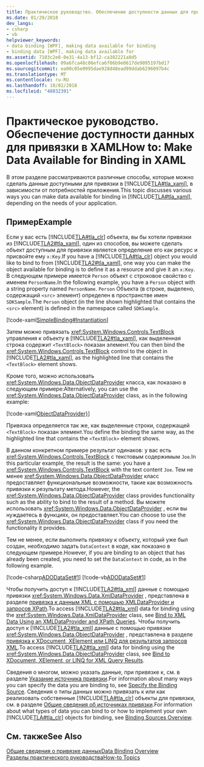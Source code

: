```yaml
---
title: Практическое руководство. Обеспечение доступности данных для привязки в XAML
ms.date: 01/29/2018
dev_langs:
- csharp
- vb
helpviewer_keywords:
- data binding [WPF], making data available for binding
- binding data [WPF], making data available for
ms.assetid: 7103c2e8-0e31-4a13-bf12-ca382221a8d5
ms.openlocfilehash: 09a6fca48c06efca6f06b9e0617de9095197bd17
ms.sourcegitcommit: ea00c05e0995dae928d48ead99ddab6296097b4c
ms.translationtype: MT
ms.contentlocale: ru-RU
ms.lasthandoff: 10/02/2018
ms.locfileid: "48032391"
---
```

# <a name="how-to-make-data-available-for-binding-in-xaml"></a><span data-ttu-id="d5d4e-102">Практическое руководство. Обеспечение доступности данных для привязки в XAML</span><span class="sxs-lookup"><span data-stu-id="d5d4e-102">How to: Make Data Available for Binding in XAML</span></span>
<span data-ttu-id="d5d4e-103">В этом разделе рассматриваются различные способы, которые можно сделать данные доступными для привязки в [!INCLUDE[TLA#tla_xaml](../../../../includes/tlasharptla-xaml-md.md)], в зависимости от потребностей приложения.</span><span class="sxs-lookup"><span data-stu-id="d5d4e-103">This topic discusses various ways you can make data available for binding in [!INCLUDE[TLA#tla_xaml](../../../../includes/tlasharptla-xaml-md.md)], depending on the needs of your application.</span></span>  
  
## <a name="example"></a><span data-ttu-id="d5d4e-104">Пример</span><span class="sxs-lookup"><span data-stu-id="d5d4e-104">Example</span></span>  
 <span data-ttu-id="d5d4e-105">Если у вас есть [!INCLUDE[TLA#tla_clr](../../../../includes/tlasharptla-clr-md.md)] объекта, вы бы хотели привязки из [!INCLUDE[TLA2#tla_xaml](../../../../includes/tla2sharptla-xaml-md.md)], один из способов, вы можете сделать объект доступным для привязки является определение его как ресурс и присвойте ему `x:Key`.</span><span class="sxs-lookup"><span data-stu-id="d5d4e-105">If you have a [!INCLUDE[TLA#tla_clr](../../../../includes/tlasharptla-clr-md.md)] object you would like to bind to from [!INCLUDE[TLA2#tla_xaml](../../../../includes/tla2sharptla-xaml-md.md)], one way you can make the object available for binding is to define it as a resource and give it an `x:Key`.</span></span> <span data-ttu-id="d5d4e-106">В следующем примере имеется `Person` объект с строковое свойство с именем `PersonName`.</span><span class="sxs-lookup"><span data-stu-id="d5d4e-106">In the following example, you have a `Person` object with a string property named `PersonName`.</span></span> <span data-ttu-id="d5d4e-107">`Person` Объекта (в строке, выделено, содержащий `<src>` элемент) определен в пространстве имен `SDKSample`.</span><span class="sxs-lookup"><span data-stu-id="d5d4e-107">The `Person` object (in the line shown highlighted that contains the `<src>` element) is defined in the namespace called `SDKSample`.</span></span>  
  
 [!code-xaml[SimpleBinding#Instantiation](../../../../samples/snippets/csharp/VS_Snippets_Wpf/SimpleBinding/CSharp/Page1.xaml?highlight=9,37)]  
  
 <span data-ttu-id="d5d4e-108">Затем можно привязать <xref:System.Windows.Controls.TextBlock> управления к объекту в [!INCLUDE[TLA2#tla_xaml](../../../../includes/tla2sharptla-xaml-md.md)], как выделенная строка содержит `<TextBlock>` показан элемент.</span><span class="sxs-lookup"><span data-stu-id="d5d4e-108">You can then bind the <xref:System.Windows.Controls.TextBlock> control to the object in [!INCLUDE[TLA2#tla_xaml](../../../../includes/tla2sharptla-xaml-md.md)], as the highlighted line that contains the `<TextBlock>` element shows.</span></span> 
  
 <span data-ttu-id="d5d4e-109">Кроме того, можно использовать <xref:System.Windows.Data.ObjectDataProvider> класса, как показано в следующем примере:</span><span class="sxs-lookup"><span data-stu-id="d5d4e-109">Alternatively, you can use the <xref:System.Windows.Data.ObjectDataProvider> class, as in the following example:</span></span>  
  
 [!code-xaml[ObjectDataProvider}](../../../../samples/snippets/visualbasic/VS_Snippets_Wpf/SimpleBinding/VisualBasic/Page1.xaml?highlight=10-14,42)]  
  
 <span data-ttu-id="d5d4e-110">Привязка определяется так же, как выделенные строки, содержащей `<TextBlock>` показан элемент.</span><span class="sxs-lookup"><span data-stu-id="d5d4e-110">You define the binding the same way, as the highlighted line that contains the `<TextBlock>` element shows.</span></span>  
  
 <span data-ttu-id="d5d4e-111">В данном конкретном примере результат одинаков: у вас есть <xref:System.Windows.Controls.TextBlock> с текстовым содержимым `Joe`.</span><span class="sxs-lookup"><span data-stu-id="d5d4e-111">In this particular example, the result is the same: you have a <xref:System.Windows.Controls.TextBlock> with the text content `Joe`.</span></span> <span data-ttu-id="d5d4e-112">Тем не менее <xref:System.Windows.Data.ObjectDataProvider> класс предоставляет функциональные возможности, такие как возможность привязки к результату метода.</span><span class="sxs-lookup"><span data-stu-id="d5d4e-112">However, the <xref:System.Windows.Data.ObjectDataProvider> class provides functionality such as the ability to bind to the result of a method.</span></span> <span data-ttu-id="d5d4e-113">Вы можете использовать <xref:System.Windows.Data.ObjectDataProvider> , если вы нуждаетесь в функциях, он предоставляет.</span><span class="sxs-lookup"><span data-stu-id="d5d4e-113">You can choose to use the <xref:System.Windows.Data.ObjectDataProvider> class if you need the functionality it provides.</span></span>  
  
 <span data-ttu-id="d5d4e-114">Тем не менее, если выполнить привязку к объекту, который уже был создан, необходимо задать `DataContext` в коде, как показано в следующем примере.</span><span class="sxs-lookup"><span data-stu-id="d5d4e-114">However, if you are binding to an object that has already been created, you need to set the `DataContext` in code, as in the following example.</span></span>  
  
 [!code-csharp[ADODataSet#1](../../../../samples/snippets/csharp/VS_Snippets_Wpf/ADODataSet/CSharp/Window1.xaml.cs#1)]
 [!code-vb[ADODataSet#1](../../../../samples/snippets/visualbasic/VS_Snippets_Wpf/ADODataSet/VisualBasic/Window1.xaml.vb#1)]  
  
 <span data-ttu-id="d5d4e-115">Чтобы получить доступ к [!INCLUDE[TLA2#tla_xml](../../../../includes/tla2sharptla-xml-md.md)] данные с помощью привязки <xref:System.Windows.Data.XmlDataProvider> , представлена в разделе [привязка к данным XML с помощью XMLDataProvider и запросов XPath](../../../../docs/framework/wpf/data/how-to-bind-to-xml-data-using-an-xmldataprovider-and-xpath-queries.md).</span><span class="sxs-lookup"><span data-stu-id="d5d4e-115">To access [!INCLUDE[TLA2#tla_xml](../../../../includes/tla2sharptla-xml-md.md)] data for binding using the <xref:System.Windows.Data.XmlDataProvider> class, see [Bind to XML Data Using an XMLDataProvider and XPath Queries](../../../../docs/framework/wpf/data/how-to-bind-to-xml-data-using-an-xmldataprovider-and-xpath-queries.md).</span></span> <span data-ttu-id="d5d4e-116">Чтобы получить доступ к [!INCLUDE[TLA2#tla_xml](../../../../includes/tla2sharptla-xml-md.md)] данные с помощью привязки <xref:System.Windows.Data.ObjectDataProvider> , представлена в разделе [привязка к XDocument, XElement или LINQ для результатов запросов XML](../../../../docs/framework/wpf/data/how-to-bind-to-xdocument-xelement-or-linq-for-xml-query-results.md).</span><span class="sxs-lookup"><span data-stu-id="d5d4e-116">To access [!INCLUDE[TLA2#tla_xml](../../../../includes/tla2sharptla-xml-md.md)] data for binding using the <xref:System.Windows.Data.ObjectDataProvider> class, see [Bind to XDocument, XElement, or LINQ for XML Query Results](../../../../docs/framework/wpf/data/how-to-bind-to-xdocument-xelement-or-linq-for-xml-query-results.md).</span></span>  
  
 <span data-ttu-id="d5d4e-117">Сведения о многом, можно указать данные, при привязке к, см. в разделе [Указание источника привязки](../../../../docs/framework/wpf/data/how-to-specify-the-binding-source.md).</span><span class="sxs-lookup"><span data-stu-id="d5d4e-117">For information about many ways you can specify the data you are binding to, see [Specify the Binding Source](../../../../docs/framework/wpf/data/how-to-specify-the-binding-source.md).</span></span> <span data-ttu-id="d5d4e-118">Сведения о типы данных можно привязать к или как реализовать собственные [!INCLUDE[TLA#tla_clr](../../../../includes/tlasharptla-clr-md.md)] объекты для привязки, см. в разделе [Общие сведения об источниках привязки](../../../../docs/framework/wpf/data/binding-sources-overview.md).</span><span class="sxs-lookup"><span data-stu-id="d5d4e-118">For information about what types of data you can bind to or how to implement your own [!INCLUDE[TLA#tla_clr](../../../../includes/tlasharptla-clr-md.md)] objects for binding, see [Binding Sources Overview](../../../../docs/framework/wpf/data/binding-sources-overview.md).</span></span>  
  
## <a name="see-also"></a><span data-ttu-id="d5d4e-119">См. также</span><span class="sxs-lookup"><span data-stu-id="d5d4e-119">See Also</span></span>  
 [<span data-ttu-id="d5d4e-120">Общие сведения о привязке данных</span><span class="sxs-lookup"><span data-stu-id="d5d4e-120">Data Binding Overview</span></span>](../../../../docs/framework/wpf/data/data-binding-overview.md)  
 [<span data-ttu-id="d5d4e-121">Разделы практического руководства</span><span class="sxs-lookup"><span data-stu-id="d5d4e-121">How-to Topics</span></span>](../../../../docs/framework/wpf/data/data-binding-how-to-topics.md)
